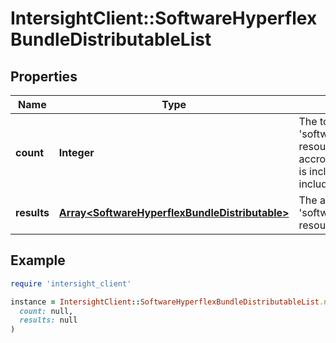 # IntersightClient::SoftwareHyperflexBundleDistributableList

## Properties

| Name | Type | Description | Notes |
| ---- | ---- | ----------- | ----- |
| **count** | **Integer** | The total number of &#39;software.HyperflexBundleDistributable&#39; resources matching the request, accross all pages. The &#39;Count&#39; attribute is included when the HTTP GET request includes the &#39;$inlinecount&#39; parameter. | [optional] |
| **results** | [**Array&lt;SoftwareHyperflexBundleDistributable&gt;**](SoftwareHyperflexBundleDistributable.md) | The array of &#39;software.HyperflexBundleDistributable&#39; resources matching the request. | [optional] |

## Example

```ruby
require 'intersight_client'

instance = IntersightClient::SoftwareHyperflexBundleDistributableList.new(
  count: null,
  results: null
)
```

